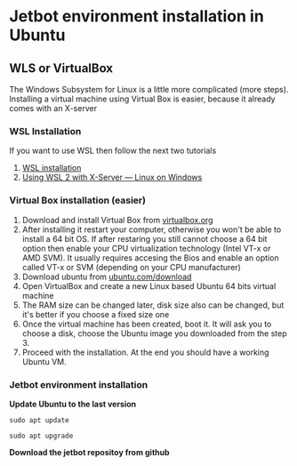 # Jetbot environment installation in Ubuntu
## WLS or VirtualBox
The Windows Subsystem for Linux is a little more complicated (more steps). Installing a virtual machine using Virtual Box is easier, because it already comes with an X-server
### WSL Installation
If you want to use WSL then follow the next two tutorials
1. [WSL installation](https://docs.microsoft.com/en-us/windows/wsl/install-win10)
2. [Using WSL 2 with X-Server — Linux on Windows](https://medium.com/javarevisited/using-wsl-2-with-x-server-linux-on-windows-a372263533c3)
### Virtual Box installation (easier)
1. Download and install Virtual Box from [virtualbox.org](https://www.virtualbox.org/)
2. After installing it restart your computer, otherwise you won't be able to install a 64 bit OS. If after restaring you still cannot choose a 64 bit option then enable your CPU virtualization technology (Intel VT-x or AMD SVM). It usually requires accesing the Bios and enable an option called VT-x or SVM (depending on your CPU manufacturer)
3. Download ubuntu from [ubuntu.com/download](https://ubuntu.com/download/desktop)
4. Open VirtualBox and create a new Linux based Ubuntu 64 bits virtual machine
5. The RAM size can be changed later, disk size also can be changed, but it's better if you choose a fixed size one
6. Once the virtual machine has been created, boot it. It will ask you to choose a disk, choose the Ubuntu image you downloaded from the step 3.
7. Proceed with the installation. At the end you should have a working Ubuntu VM.

### Jetbot environment installation
**Update Ubuntu to the last version**

  ``` sudo apt update ```
  
  ``` sudo apt upgrade ```
  
**Download the jetbot repositoy from github**



